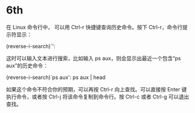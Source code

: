 # 6th

在 Linux 命令行中， 可以用 Ctrl-r 快捷键查询历史命令。按下 Ctrl-r，命令行提示符显示：

\(reverse-i-search\)\`':

这时可以输入文本进行搜索，比如输入 ps aux，则会显示出最近一个包含“ps aux”的历史命令：

\(reverse-i-search\)\`ps aux': ps aux \| head

如果这个命令不符合你的预期，可以再按 Ctrl-r 向上查找。可以直接按 Enter 键执行命令，或者按 Ctrl-j 将该命令复制到命令行。按 Ctrl-c 或者 Ctrl-g 可以退出查找。

